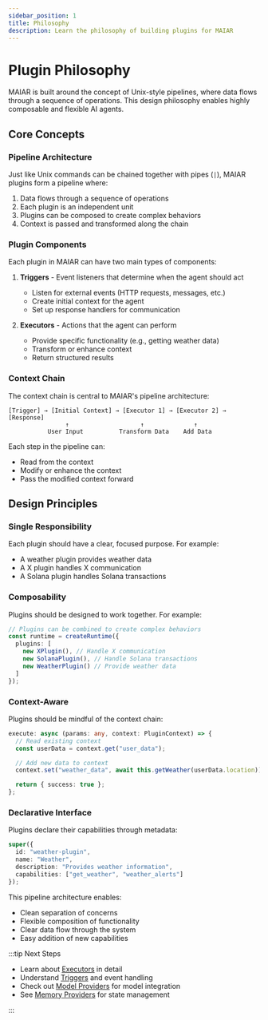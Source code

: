 ```yaml
---
sidebar_position: 1
title: Philosophy
description: Learn the philosophy of building plugins for MAIAR
---
```


# Plugin Philosophy

MAIAR is built around the concept of Unix-style pipelines, where data flows through a sequence of operations. This design philosophy enables highly composable and flexible AI agents.

## Core Concepts

### Pipeline Architecture

Just like Unix commands can be chained together with pipes (`|`), MAIAR plugins form a pipeline where:

1. Data flows through a sequence of operations
2. Each plugin is an independent unit
3. Plugins can be composed to create complex behaviors
4. Context is passed and transformed along the chain

### Plugin Components

Each plugin in MAIAR can have two main types of components:

1. **Triggers** - Event listeners that determine when the agent should act

   - Listen for external events (HTTP requests, messages, etc.)
   - Create initial context for the agent
   - Set up response handlers for communication

2. **Executors** - Actions that the agent can perform
   - Provide specific functionality (e.g., getting weather data)
   - Transform or enhance context
   - Return structured results

### Context Chain

The context chain is central to MAIAR's pipeline architecture:

```
[Trigger] → [Initial Context] → [Executor 1] → [Executor 2] → [Response]
                ↑                    ↑              ↑
           User Input          Transform Data    Add Data
```

Each step in the pipeline can:

- Read from the context
- Modify or enhance the context
- Pass the modified context forward

## Design Principles

### Single Responsibility

Each plugin should have a clear, focused purpose. For example:

- A weather plugin provides weather data
- A X plugin handles X communication
- A Solana plugin handles Solana transactions

### Composability

Plugins should be designed to work together. For example:

```typescript
// Plugins can be combined to create complex behaviors
const runtime = createRuntime({
  plugins: [
    new XPlugin(), // Handle X communication
    new SolanaPlugin(), // Handle Solana transactions
    new WeatherPlugin() // Provide weather data
  ]
});
```

### Context-Aware

Plugins should be mindful of the context chain:

```typescript
execute: async (params: any, context: PluginContext) => {
  // Read existing context
  const userData = context.get("user_data");

  // Add new data to context
  context.set("weather_data", await this.getWeather(userData.location));

  return { success: true };
};
```

### Declarative Interface

Plugins declare their capabilities through metadata:

```typescript
super({
  id: "weather-plugin",
  name: "Weather",
  description: "Provides weather information",
  capabilities: ["get_weather", "weather_alerts"]
});
```

This pipeline architecture enables:

- Clean separation of concerns
- Flexible composition of functionality
- Clear data flow through the system
- Easy addition of new capabilities

:::tip Next Steps

- Learn about [Executors](./executors) in detail
- Understand [Triggers](./triggers) and event handling
- Check out [Model Providers](../model-providers/overview) for model integration
- See [Memory Providers](../memory-providers/overview) for state management

:::
